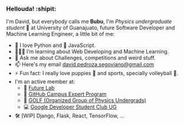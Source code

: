 ### **Hellouda! :shipit:**

I'm David, but everybody calls me **Bubu**, I'm *Physics undergraduate student* 🎒 at University of Guanajuato, future Software Developer and Machine Learning Engineer, a little bit of me:

- 🐍 I love Python and 💛 JavaScript.
- 👨🏽‍💻 I’m learning about Web Developing and Machine Learning.
- 💬 Ask me about Challenges, competitions and weird stuff.
- 📫 Here's my email [david.pedroza.segoviano@gmail.com](mailto:david.pedroza.segoviano@gmail.com)
- ⚡ Fun fact: I really love puppies 🐶 and sports, specially volleyball 🏐.
- I'm an active member at:
    - 🚀 [Future Lab](http://futurelab.mx/)
    - 🚩 [GitHub Campus Expert Program](https://education.github.com/experts)
    - 🔭 [GOLF (Organized Group of Physics Undergrads)](https://www.facebook.com/golf.fisica/)
    - 💻 [Google Developer Student Club UG](https://gdsc.community.dev/university-of-guanajuato/)
- 🛠️ [WIP] Django, Flask, React, TensorFlow, …

